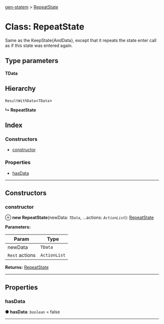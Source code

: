 [gen-statem](../README.md) > [RepeatState](../classes/repeatstate.md)

# Class: RepeatState

Same as the KeepState{AndData}, except that it repeats the state enter call as if this state was entered again.

## Type parameters
#### TData 
## Hierarchy

 `ResultWithData`<`TData`>

**↳ RepeatState**

## Index

### Constructors

* [constructor](repeatstate.md#constructor)

### Properties

* [hasData](repeatstate.md#hasdata)

---

## Constructors

<a id="constructor"></a>

###  constructor

⊕ **new RepeatState**(newData: *`TData`*, ...actions: *`ActionList`*): [RepeatState](repeatstate.md)

**Parameters:**

| Param | Type |
| ------ | ------ |
| newData | `TData` |
| `Rest` actions | `ActionList` |

**Returns:** [RepeatState](repeatstate.md)

___

## Properties

<a id="hasdata"></a>

###  hasData

**● hasData**: *`boolean`* = false

___

